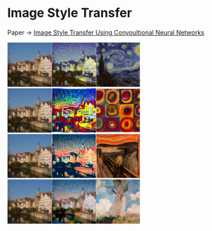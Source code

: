 # Image Style Transfer

Paper -> [Image Style Transfer Using Convoultional Neural Networks](http://www.cv-foundation.org/openaccess/content_cvpr_2016/papers/Gatys_Image_Style_Transfer_CVPR_2016_paper.pdf)

<img src="./result/starry/content.png" width="20%"><img src="./result/starry/gen_4900.png" width="20%"><img src="./result/starry/style.png" width="20%"><br />
<img src="./result/starry/content.png" width="20%"><img src="./result/kandinsky/gen_9900.png" width="20%"><img src="./result/kandinsky/style.png" width="20%"><br />
<img src="./result/starry/content.png" width="20%"><img src="./result/der_schrei/gen_9900.png" width="20%"><img src="./result/der_schrei/style.png" width="20%"><br />
<img src="./result/starry/content.png" width="20%"><img src="./result/monet/gen_10000.png" width="20%"><img src="./result/monet/style.png" width="20%">

